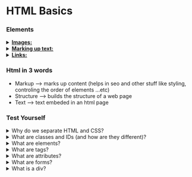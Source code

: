 # HTML Basics

### Elements

<details>
<summary><b><u>Images:</u></b></summary>

```html
<img src="images/firefox-icon.png" alt="My test image">
```
<p>
It embeds an image into our page in the position it appears. It does this via the <code>src</code> (source) attribute, which contains the path to our image file.
</p>

<p>
We have also included an <code>alt</code> (alternative) attribute. In this attribute, you specify descriptive text for users who cannot see the image, possibly because of the following reasons:

1. They are visually impaired. Users with significant visual impairments often use tools called screen readers to read out the alt text to them.

2. Something has gone wrong causing the image not to display. For example, try deliberately changing the path inside your <code>src</code> attribute to make it incorrect. If you save and reload the page, you should see something like this in place of the image:


> <strong>Note: </strong>The keywords for alt text are "descriptive text". The alt text you write should provide the reader with enough information to have a good idea of what the image conveys. In this example, our current text of "My test image" is no good at all. A much better alternative for our Firefox logo would be "The Firefox logo: a flaming fox surrounding the Earth."

Find out more about accessibility in our [accessibility learning module.](https://developer.mozilla.org/en-US/docs/Learn/Accessibility)
</p>

</details>

<details>
<summary><b><u>Marking up text:</u></b></summary>

<h2>Headings</h2>
    <p>
    Heading elements allow you to specify that certain parts of your content are headings — or subheadings. In the same way that a book has the main title, chapter titles and subtitles, an HTML document can too. HTML contains 6 heading levels, <code>&lt;h1&gt;–&lt;h6&gt;</code>, although you'll commonly only use 3 to 4 at most.
    </p>



> <strong>Note: </strong>You'll see that your heading level 1 has an implicit style. Don't use heading elements to make text bigger or bold, because they are used for [accessibility](https://developer.mozilla.org/en-US/docs/Learn/Accessibility/HTML#Text_content) and other reasons such as [SEO](https://developer.mozilla.org/en-US/docs/Learn/HTML/Introduction_to_HTML/HTML_text_fundamentals#Why_do_we_need_structure). Try to create a meaningful sequence of headings on your pages, without skipping levels.

<h2>Paragraphs</h2>
    <p>
    As explained above, <code>&lt;p&gt;</code> elements are for containing paragraphs of text; you'll use these frequently when marking up regular text content.
    </p>

<h2>Lists</h2>
    <p>A lot of the web's content is lists and HTML has special elements for these. Marking up lists always consist of at least 2 elements. The most common list types are ordered and unordered lists:</p>
    <ul>
    <li><strong>Unordered lists</strong> are for lists where the order of the items doesn't matter, such as a shopping list. These are wrapped in a <code>&lt;ul&gt;</code> element.</li>
    <li><strong>Ordered lists</strong> are for lists where the order of the items does matter, such as a recipe. These are wrapped in an <code>&lt;ol&gt;</code> element.</li>
    </ul>
    <p>Each item inside the lists is put inside an <code>&lt;li&gt;</code> (list item) element.</p>    
    <p>For example, if we wanted to turn the part of the following paragraph fragment into a list:</p>   

    <p>At Mozilla, we’re a global community of technologists, thinkers, and builders working together ... </p>

    We could modify the markup to this:

    ```html
        <p>At Mozilla, we’re a global community of</p>
    
        <ul> 
            <li>technologists</li>
            <li>thinkers</li>
            <li>builders</li>
        </ul>

        <p>working together ... </p>
    ```

</details>

<details>
<summary><b><u>Links:</u></b></summary>

<p>
Links are very important — they are what makes the web a web! To add a link, we need to use a simple element — <code>&lt;a&gt;</code> — "a" being the short form for "anchor". To make text within your paragraph into a link, follow these steps:
</p>
    <ul>
    <li>Choose some text. We chose the text "Mozilla Manifesto".</li>
    <li>Wrap the text in an <code>&lt;a&gt;</code> element, as shown below:
    
```html
<a>Mozilla Manifesto</a>
```
</li>  
    <li>Give the <code>&lt;a&gt;</code> element an href attribute, as shown below:

```html
<a href="">Mozilla Manifesto</a>
```    
</li>
    <li>Fill in the value of this attribute with the web address that you want the link to link to:

```html
<a href="https://www.mozilla.org/en-US/about/manifesto/">Mozilla Manifesto</a>
```    
</li>
</ul>

> <strong>Note:</strong> You might get unexpected results if you omit the <code>https://</code> or <code>http://</code> part, called the protocol, at the beginning of the web address. After making a link, click it to make sure it is sending you where you wanted it to.</p>

> <strong>Note:</strong> <code>href</code> might appear like a rather obscure choice for an attribute name at first. If you are having trouble remembering it, remember that it stands for <em><strong>h</strong>ypertext <strong>ref</strong>erence</em>.


</details>







### Html in 3 words

- Markup --> marks up content (helps in seo and other stuff like styling, controling the order of elements ...etc)
- Structure --> builds the structure of a web page
- Text --> text embeded in an html page

### Test Yourself

<!-- info in here represent my current knowledge about the topic before learning anything new -->

<details>
  <summary>Why do we separate HTML and CSS?</summary>
    <ul><ul>
        <li>apply one style (from one style sheet) to multiple html docs.</li>
        <li></li>
    </ul></ul>
</details>  

<details>
  <summary>What are classes and IDs (and how are they different)?</summary>
    <ul><ul>
        <li><strong>Classes</strong>: are attributes of elements that allows grouping of bunch of elements so that it becomes easier to style or manipulate them [i.e: multiple elements can have the same class].</li>
        <li><strong>IDs</strong>: are attributes of elements that allows distinguishing a specific element [i.e: multiple elements shouldn't have the same id, because ids should be unique].</li>
    </ul></ul>
</details>  

<details>
  <summary>What are elements?</summary>
    <ul><ul>
        <li>Elements are the building block of any html document.</li>        
        <li>Elements represent the tags (opening tag and closing tag) used to markup different contents of the page.</li>
    </ul></ul>
</details> 

<details>
  <summary>What are tags?</summary>
    <ul><ul>
        <li>tags is a way of marking up content of an html document.</li>        
        <li>using an opening tag and a closing tag to tell the browser that some text of the document is a heading or a paragraph.</li>
        <li>Example:

```html
<openingTag>content</closingtag>
```
</li>    
    </ul></ul>
</details>

<details>
  <summary>What are attributes?</summary>
    <ul><ul>        
        <li>Attributes are like properties of an html element</li>
        <li>Attributes can be used to alter the content of an html element by applying styles and other properties to the content.</li>
        <li>Example:

```html
<openingTag attribute="value">content</closingtag>
```
</li>    
    </ul></ul>
</details> 

<details>
  <summary>What are forms?</summary>
    <ul><ul>        
        <li>Forms are html elements that can contain some textboxes, submit buttons, checkboxes and other stuff.</li>
        <li>Forms are used for sign up and log in pages.</li>
    </ul></ul>
</details>

<details>
  <summary>What is a div?</summary>
    <ul><ul>        
        <li>Div: is a block level element that can contain a bunch of other html elements.</li>
        <li>Divs are mainly used to group multiple html elements together</li>
    </ul></ul>
</details>  


<!-- <details>
  <summary>Why do we separate HTML and CSS?</summary>
    <ul><ul>
        <li>apply one style (from one style sheet) to multiple html docs.</li>
        <li></li>
    </ul></ul>
</details>   -->
